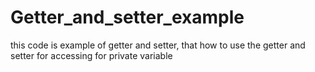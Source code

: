 # Getter_and_setter_example
this code is example of getter and setter, that how to use the getter and setter for accessing for private variable
